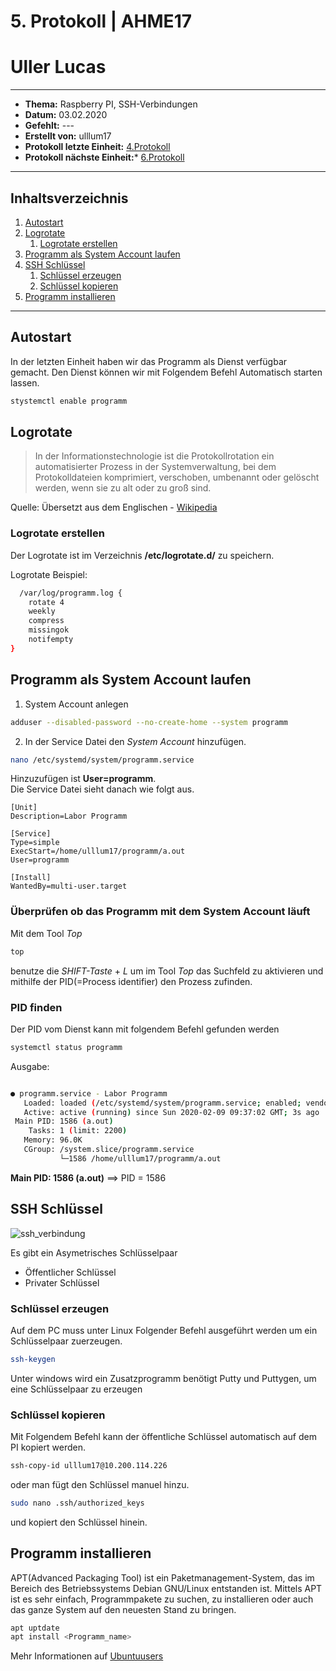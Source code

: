 # 5. Protokoll | AHME17 
# Uller Lucas
-------------------------------------------------------------------------
* **Thema:** Raspberry PI, SSH-Verbindungen
* **Datum:** 03.02.2020
* **Gefehlt:** ---
* **Erstellt von:** ulllum17
* **Protokoll letzte Einheit:** [4.Protokoll](https://github.com/HTLMechatronics/m17-3ahme-la1-sx/blob/ulllum17/ulllum17/protokolle/protokoll-4_2020_01_27_ulllum17.md)
* **Protokoll nächste Einheit:*** [6.Protokoll](https://github.com/HTLMechatronics/m17-3ahme-la1-sx/blob/ulllum17/ulllum17/protokolle/protokoll-6_2020-02-10_ulllum17.md)
--------------------------------------------------------------------------
## Inhaltsverzeichnis

1. [Autostart](#autostart)   
1. [Logrotate](#logrotate)   
    1. [Logrotate erstellen](#logrotate-erstellen)
1. [Programm als System Account laufen](#programm-als-system-account-laufen)
1. [SSH Schlüssel](#ssh-schlüssel)
    1. [Schlüssel erzeugen](#schlüssel-erzeugen)
    1. [Schlüssel kopieren](#schlüssel-kopieren)
1. [Programm installieren](#programm-installieren)

--------------------------------------------------------------------------


## Autostart

In der letzten Einheit haben wir das Programm als Dienst verfügbar gemacht. Den Dienst können wir mit Folgendem Befehl Automatisch starten lassen.
````bash
stystemctl enable programm
````

## Logrotate
> In der Informationstechnologie ist die Protokollrotation ein automatisierter Prozess in der Systemverwaltung, bei dem Protokolldateien komprimiert, verschoben, umbenannt oder gelöscht werden, wenn sie zu alt oder zu groß sind.

Quelle: Übersetzt aus dem Englischen - [Wikipedia](https://en.wikipedia.org/wiki/Log_rotation)

### Logrotate erstellen
Der Logrotate ist im Verzeichnis **/etc/logrotate.d/** zu speichern.

Logrotate Beispiel:

````bash
  /var/log/programm.log {
    rotate 4
    weekly
    compress
    missingok
    notifempty
}
````

## Programm als System Account laufen

1. System Account anlegen 
````bash
adduser --disabled-password --no-create-home --system programm
````
2. In der Service Datei den *System Account* hinzufügen.

````bash
nano /etc/systemd/system/programm.service
````
Hinzuzufügen ist **User=programm**.    
Die Service Datei sieht danach wie folgt aus. 

````service
[Unit]
Description=Labor Programm

[Service]
Type=simple
ExecStart=/home/ulllum17/programm/a.out
User=programm

[Install]
WantedBy=multi-user.target
````
### Überprüfen ob das Programm mit dem System Account läuft

Mit dem Tool *Top*

````bash
top
````
benutze die *SHIFT-Taste* + *L* um im Tool *Top* das Suchfeld zu aktivieren und mithilfe der PID(=Process identifier) den Prozess zufinden.

### PID finden

Der PID vom Dienst kann mit folgendem Befehl gefunden werden

```bash
systemctl status programm
````

Ausgabe:

````bash

● programm.service - Labor Programm
   Loaded: loaded (/etc/systemd/system/programm.service; enabled; vendor preset: enabled)
   Active: active (running) since Sun 2020-02-09 09:37:02 GMT; 3s ago
 Main PID: 1586 (a.out)
    Tasks: 1 (limit: 2200)
   Memory: 96.0K
   CGroup: /system.slice/programm.service
           └─1586 /home/ulllum17/programm/a.out

````
**Main PID: 1586 (a.out)** ==> PID = 1586

## SSH Schlüssel

![ssh_verbindung](https://user-images.githubusercontent.com/55395678/74107695-10005180-4b73-11ea-86e9-6675ade9e493.png)



Es gibt ein Asymetrisches Schlüsselpaar
* Öffentlicher Schlüssel
* Privater Schlüssel

### Schlüssel erzeugen
Auf dem PC muss unter Linux Folgender Befehl ausgeführt werden um ein Schlüsselpaar zuerzeugen.

````bash
ssh-keygen
````

Unter windows wird ein Zusatzprogramm benötigt Putty und Puttygen, um eine Schlüsselpaar zu erzeugen


### Schlüssel kopieren

Mit Folgendem Befehl kann der öffentliche Schlüssel automatisch auf dem PI kopiert werden.

````bash
ssh-copy-id ulllum17@10.200.114.226
````

oder man fügt den Schlüssel manuel hinzu.

````bash
sudo nano .ssh/authorized_keys
````
und kopiert den Schlüssel hinein.

## Programm installieren
APT(Advanced Packaging Tool) ist ein Paketmanagement-System, das im Bereich des Betriebssystems Debian GNU/Linux entstanden ist. Mittels APT ist es sehr einfach, Programmpakete zu suchen, zu installieren oder auch das ganze System auf den neuesten Stand zu bringen.
````bash
apt uptdate
apt install <Programm_name>
````
Mehr Informationen auf [Ubuntuusers](https://wiki.ubuntuusers.de/APT/)
